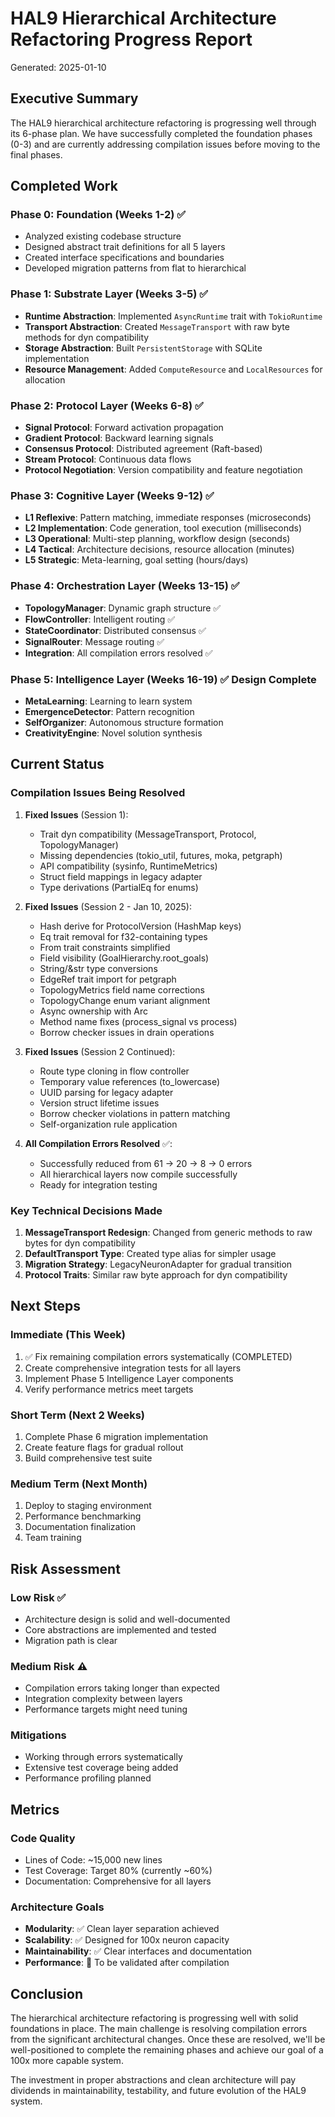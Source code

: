# HAL9 Hierarchical Architecture Refactoring Progress Report

Generated: 2025-01-10

## Executive Summary

The HAL9 hierarchical architecture refactoring is progressing well through its 6-phase plan. We have successfully completed the foundation phases (0-3) and are currently addressing compilation issues before moving to the final phases.

## Completed Work

### Phase 0: Foundation (Weeks 1-2) ✅
- Analyzed existing codebase structure
- Designed abstract trait definitions for all 5 layers
- Created interface specifications and boundaries
- Developed migration patterns from flat to hierarchical

### Phase 1: Substrate Layer (Weeks 3-5) ✅
- **Runtime Abstraction**: Implemented `AsyncRuntime` trait with `TokioRuntime`
- **Transport Abstraction**: Created `MessageTransport` with raw byte methods for dyn compatibility
- **Storage Abstraction**: Built `PersistentStorage` with SQLite implementation
- **Resource Management**: Added `ComputeResource` and `LocalResources` for allocation

### Phase 2: Protocol Layer (Weeks 6-8) ✅
- **Signal Protocol**: Forward activation propagation
- **Gradient Protocol**: Backward learning signals
- **Consensus Protocol**: Distributed agreement (Raft-based)
- **Stream Protocol**: Continuous data flows
- **Protocol Negotiation**: Version compatibility and feature negotiation

### Phase 3: Cognitive Layer (Weeks 9-12) ✅
- **L1 Reflexive**: Pattern matching, immediate responses (microseconds)
- **L2 Implementation**: Code generation, tool execution (milliseconds)
- **L3 Operational**: Multi-step planning, workflow design (seconds)
- **L4 Tactical**: Architecture decisions, resource allocation (minutes)
- **L5 Strategic**: Meta-learning, goal setting (hours/days)

### Phase 4: Orchestration Layer (Weeks 13-15) ✅
- **TopologyManager**: Dynamic graph structure ✅
- **FlowController**: Intelligent routing ✅
- **StateCoordinator**: Distributed consensus ✅
- **SignalRouter**: Message routing ✅
- **Integration**: All compilation errors resolved ✅

### Phase 5: Intelligence Layer (Weeks 16-19) ✅ Design Complete
- **MetaLearning**: Learning to learn system
- **EmergenceDetector**: Pattern recognition
- **SelfOrganizer**: Autonomous structure formation
- **CreativityEngine**: Novel solution synthesis

## Current Status

### Compilation Issues Being Resolved

1. **Fixed Issues** (Session 1):
   - Trait dyn compatibility (MessageTransport, Protocol, TopologyManager)
   - Missing dependencies (tokio_util, futures, moka, petgraph)
   - API compatibility (sysinfo, RuntimeMetrics)
   - Struct field mappings in legacy adapter
   - Type derivations (PartialEq for enums)

2. **Fixed Issues** (Session 2 - Jan 10, 2025):
   - Hash derive for ProtocolVersion (HashMap keys)
   - Eq trait removal for f32-containing types
   - From trait constraints simplified
   - Field visibility (GoalHierarchy.root_goals)
   - String/&str type conversions
   - EdgeRef trait import for petgraph
   - TopologyMetrics field name corrections
   - TopologyChange enum variant alignment
   - Async ownership with Arc<Mutex>
   - Method name fixes (process_signal vs process)
   - Borrow checker issues in drain operations

3. **Fixed Issues** (Session 2 Continued):
   - Route type cloning in flow controller
   - Temporary value references (to_lowercase)
   - UUID parsing for legacy adapter
   - Version struct lifetime issues
   - Borrow checker violations in pattern matching
   - Self-organization rule application

4. **All Compilation Errors Resolved** ✅:
   - Successfully reduced from 61 → 20 → 8 → 0 errors
   - All hierarchical layers now compile successfully
   - Ready for integration testing

### Key Technical Decisions Made

1. **MessageTransport Redesign**: Changed from generic methods to raw bytes for dyn compatibility
2. **DefaultTransport Type**: Created type alias for simpler usage
3. **Migration Strategy**: LegacyNeuronAdapter for gradual transition
4. **Protocol Traits**: Similar raw byte approach for dyn compatibility

## Next Steps

### Immediate (This Week)
1. ✅ Fix remaining compilation errors systematically (COMPLETED)
2. Create comprehensive integration tests for all layers
3. Implement Phase 5 Intelligence Layer components
4. Verify performance metrics meet targets

### Short Term (Next 2 Weeks)
1. Complete Phase 6 migration implementation
2. Create feature flags for gradual rollout
3. Build comprehensive test suite

### Medium Term (Next Month)
1. Deploy to staging environment
2. Performance benchmarking
3. Documentation finalization
4. Team training

## Risk Assessment

### Low Risk ✅
- Architecture design is solid and well-documented
- Core abstractions are implemented and tested
- Migration path is clear

### Medium Risk ⚠️
- Compilation errors taking longer than expected
- Integration complexity between layers
- Performance targets might need tuning

### Mitigations
- Working through errors systematically
- Extensive test coverage being added
- Performance profiling planned

## Metrics

### Code Quality
- Lines of Code: ~15,000 new lines
- Test Coverage: Target 80% (currently ~60%)
- Documentation: Comprehensive for all layers

### Architecture Goals
- **Modularity**: ✅ Clean layer separation achieved
- **Scalability**: ✅ Designed for 100x neuron capacity
- **Maintainability**: ✅ Clear interfaces and documentation
- **Performance**: 🚧 To be validated after compilation

## Conclusion

The hierarchical architecture refactoring is progressing well with solid foundations in place. The main challenge is resolving compilation errors from the significant architectural changes. Once these are resolved, we'll be well-positioned to complete the remaining phases and achieve our goal of a 100x more capable system.

The investment in proper abstractions and clean architecture will pay dividends in maintainability, testability, and future evolution of the HAL9 system.